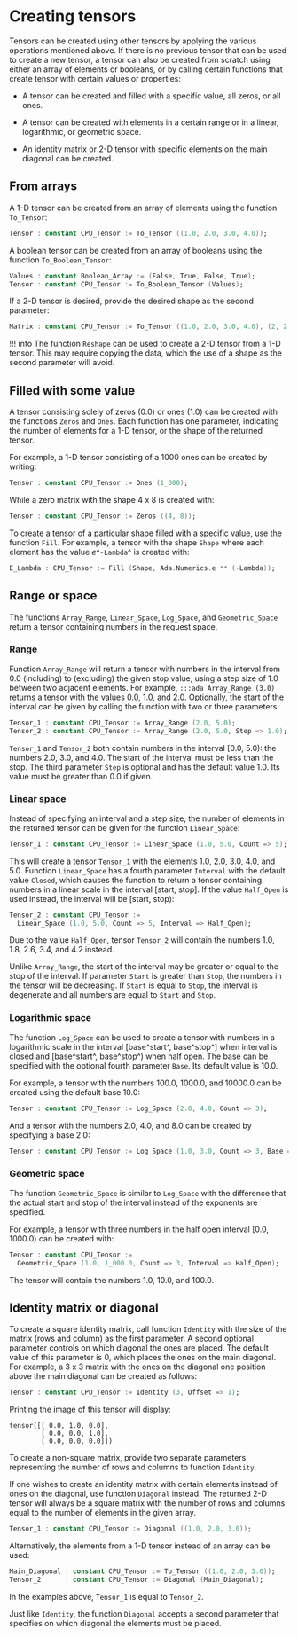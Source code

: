 # Creating tensors

Tensors can be created using other tensors by applying the various operations
mentioned above. If there is no previous tensor that can be used to create a
new tensor, a tensor can also be created from scratch using either an array
of elements or booleans, or by calling certain functions that create tensor
with certain values or properties:

- A tensor can be created and filled with a specific value, all zeros, or
  all ones.

- A tensor can be created with elements in a certain range or in a linear,
  logarithmic, or geometric space.

- An identity matrix or 2-D tensor with specific elements on the main
  diagonal can be created.

## From arrays

A 1-D tensor can be created from an array of elements using the function `To_Tensor`:

```ada
Tensor : constant CPU_Tensor := To_Tensor ((1.0, 2.0, 3.0, 4.0));
```

A boolean tensor can be created from an array of booleans using the
function `To_Boolean_Tensor`:

```ada
Values : constant Boolean_Array := (False, True, False, True);
Tensor : constant CPU_Tensor := To_Boolean_Tensor (Values);
```

If a 2-D tensor is desired, provide the desired shape as the second parameter:

```ada
Matrix : constant CPU_Tensor := To_Tensor ((1.0, 2.0, 3.0, 4.0), (2, 2));
```

!!! info
    The function `Reshape` can be used to create a 2-D tensor from a
    1-D tensor. This may require copying the data, which the use of a
    shape as the second parameter will avoid.

## Filled with some value

A tensor consisting solely of zeros (0.0) or ones (1.0) can be created with
the functions `Zeros` and `Ones`. Each function has one parameter, indicating
the number of elements for a 1-D tensor, or the shape of the returned
tensor.

For example, a 1-D tensor consisting of a 1000 ones can be created
by writing:

```ada
Tensor : constant CPU_Tensor := Ones (1_000);
```

While a zero matrix with the shape 4 x 8 is created with:

```ada
Tensor : constant CPU_Tensor := Zeros ((4, 8));
```

To create a tensor of a particular shape filled with a specific value, use
the function `Fill`. For example, a tensor with the shape `Shape` where
each element has the value *e*^`-Lambda`^ is created with:

```ada
E_Lambda : CPU_Tensor := Fill (Shape, Ada.Numerics.e ** (-Lambda));
```

## Range or space

The functions `Array_Range`, `Linear_Space`, `Log_Space`, and `Geometric_Space`
return a tensor containing numbers in the request space.

### Range

Function `Array_Range` will return a tensor with numbers in the interval
from 0.0 (including) to (excluding) the given stop value, using a step size
of 1.0 between two adjacent elements.
For example, `:::ada Array_Range (3.0)` returns a tensor with the values
0.0, 1.0, and 2.0. Optionally, the start of the interval can be given by
calling the function with two or three parameters:

```ada
Tensor_1 : constant CPU_Tensor := Array_Range (2.0, 5.0);
Tensor_2 : constant CPU_Tensor := Array_Range (2.0, 5.0, Step => 1.0);
```

`Tensor_1` and `Tensor_2` both contain numbers in the interval [0.0, 5.0):
the numbers 2.0, 3.0, and 4.0. The start of the interval must be less than
the stop.
The third parameter `Step` is optional and has the default value 1.0. Its
value must be greater than 0.0 if given.

### Linear space

Instead of specifying an interval and a step size, the number of elements
in the returned tensor can be given for the function `Linear_Space`:

```ada
Tensor_1 : constant CPU_Tensor := Linear_Space (1.0, 5.0, Count => 5);
```

This will create a tensor `Tensor_1` with the elements 1.0, 2.0, 3.0, 4.0, and 5.0.
Function `Linear_Space` has a fourth parameter `Interval` with the default
value `Closed`, which causes the function to return a tensor containing
numbers in a linear scale in the interval [start, stop].
If the value `Half_Open` is used instead, the interval will be [start, stop):

```ada
Tensor_2 : constant CPU_Tensor :=
  Linear_Space (1.0, 5.0, Count => 5, Interval => Half_Open);
```

Due to the value `Half_Open`, tensor `Tensor_2` will contain the numbers
1.0, 1.8, 2.6, 3.4, and 4.2 instead.

Unlike `Array_Range`, the start of the interval may be greater or equal to
the stop of the interval. If parameter `Start` is greater than `Stop`, the
numbers in the tensor will be decreasing.
If `Start` is equal to `Stop`, the interval is degenerate and all numbers
are equal to `Start` and `Stop`.

### Logarithmic space

The function `Log_Space` can be used to create a tensor with numbers in
a logarithmic scale in the interval [base^start^, base^stop^] when interval
is closed and [base^start^, base^stop^) when half open.
The base can be specified with the optional fourth parameter `Base`.
Its default value is 10.0.

For example, a tensor with the numbers 100.0, 1000.0, and 10000.0 can be
created using the default base 10.0:

```ada
Tensor : constant CPU_Tensor := Log_Space (2.0, 4.0, Count => 3);
```

And a tensor with the numbers 2.0, 4.0, and 8.0 can be created by
specifying a base 2.0:

```ada
Tensor : constant CPU_Tensor := Log_Space (1.0, 3.0, Count => 3, Base => 2.0);
```

### Geometric space

The function `Geometric_Space` is similar to `Log_Space` with the difference
that the actual start and stop of the interval instead of the exponents
are specified.

For example, a tensor with three numbers in the half open interval [0.0, 1000.0)
can be created with:

```ada
Tensor : constant CPU_Tensor :=
  Geometric_Space (1.0, 1_000.0, Count => 3, Interval => Half_Open);
```

The tensor will contain the numbers 1.0, 10.0, and 100.0.

## Identity matrix or diagonal

To create a square identity matrix, call function `Identity` with
the size of the matrix (rows and column) as the first parameter.
A second optional parameter controls on which diagonal the ones
are placed. The default value of this parameter is 0, which places
the ones on the main diagonal.
For example, a 3 x 3 matrix with the ones on the diagonal one position
above the main diagonal can be created as follows:

```ada
Tensor : constant CPU_Tensor := Identity (3, Offset => 1);
```

Printing the image of this tensor will display:

```
tensor([[ 0.0, 1.0, 0.0],
        [ 0.0, 0.0, 1.0],
        [ 0.0, 0.0, 0.0]])
```

To create a non-square matrix, provide two separate parameters representing
the number of rows and columns to function `Identity`.

If one wishes to create an identity matrix with certain elements instead of
ones on the diagonal, use function `Diagonal` instead. The returned 2-D tensor
will always be a square matrix with the number of rows and columns equal to
the number of elements in the given array.

```ada
Tensor_1 : constant CPU_Tensor := Diagonal ((1.0, 2.0, 3.0));
```

Alternatively, the elements from a 1-D tensor instead of an array can be used:

```ada
Main_Diagonal : constant CPU_Tensor := To_Tensor ((1.0, 2.0, 3.0));
Tensor_2      : constant CPU_Tensor := Diagonal (Main_Diagonal);
```

In the examples above, `Tensor_1` is equal to `Tensor_2`.

Just like `Identity`, the function `Diagonal` accepts a second parameter
that specifies on which diagonal the elements must be placed.
